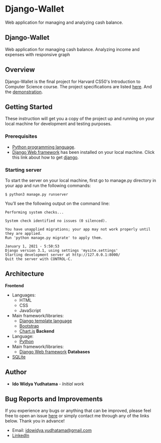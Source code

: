 # Django-Wallet
Web application for managing and analyzing cash balance.

## Django-Wallet
Web application for managing cash balance. Analyzing income and expenses with responsive graph

## Overview
Django-Wallet is the final project for Harvard CS50's Introduction to Computer Science course. 
The project specifications are listed [here](https://cs50.harvard.edu/x/2021/project/). And the [demonstration](https://youtu.be/i8aEEpsSLBA).

## Getting Started
These instruction will get you a copy of the project up and running on your local machine for development and testing purposes.

### Prerequisites
- [Python programming language](https://www.python.org/about/).
- [Django Web framework](https://www.djangoproject.com/) has been installed on your local machine. Click this link about how to get [django](https://www.djangoproject.com/download/).

### Starting server
To start the server on your local machine, first go to manage.py directory in your app and run the following commands:
```
$ python3 manage.py runserver
```
You’ll see the following output on the command line:
```
Performing system checks...

System check identified no issues (0 silenced).

You have unapplied migrations; your app may not work properly until they are applied.
Run 'python manage.py migrate' to apply them.

January 1, 2021 - 5:50:53
Django version 3.1, using settings 'mysite.settings'
Starting development server at http://127.0.0.1:8000/
Quit the server with CONTROL-C.
```
## Architecture
**Frontend**
- Languages:
  - HTML
  - CSS
  - JavaScript
- Main framework/libraries:
  - [Django template language](https://docs.djangoproject.com/en/3.1/ref/templates/language/)
  - [Bootstrap](https://getbootstrap.com/)
  - [Chart.js](https://www.chartjs.org/)
**Backend**
- Language:
  - [Python](https://www.python.org/)
- Main framework/libraries:
  - [Django Web framework](https://www.djangoproject.com/)
**Databases**
- [SQLite](https://www.sqlite.org/index.html)

## Author
- **Ido Widya Yudhatama** - _Initial work_

## Bug Reports and Improvements
If you experience any bugs or anything that can be improved, please feel free to open an issue [here](https://github.com/idoyudha/commerce/issues) or 
simply contact me through any of the links below. Thank you in advance!
- Email: idowidya.yudhatama@gmail.com
- [LinkedIn](https://www.linkedin.com/in/idoyudha/)
